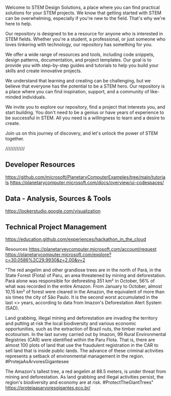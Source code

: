 
Welcome to STEM Design Solutions, a place where you can find practical solutions for your STEM projects. We know that getting started with STEM can be overwhelming, especially if you're new to the field. That's why we're here to help.

Our repository is designed to be a resource for anyone who is interested in STEM fields. Whether you're a student, a professional, or just someone who loves tinkering with technology, our repository has something for you.

We offer a wide range of resources and tools, including code snippets, design patterns, documentation, and project templates. Our goal is to provide you with step-by-step guides and tutorials to help you build your skills and create innovative projects.

We understand that learning and creating can be challenging, but we believe that everyone has the potential to be a STEM hero. Our repository is a place where you can find inspiration, support, and a community of like-minded individuals.

We invite you to explore our repository, find a project that interests you, and start building. You don't need to be a genius or have years of experience to be successful in STEM. All you need is a willingness to learn and a desire to create.

Join us on this journey of discovery, and let's unlock the power of STEM together.

////////////

## Developer Resources ## 
https://github.com/microsoft/PlanetaryComputerExamples/tree/main/tutorials
https://planetarycomputer.microsoft.com/docs/overview/ui-codespaces/

## Data - Analysis, Sources & Tools ## 
https://lookerstudio.google.com/visualization


## Technical Project Management ## 
https://education.github.com/experiences/hackathon_in_the_cloud


Resources 
https://planetaryeycomputer.microsoft.com/account/request
https://planetarycomputer.microsoft.com/explore?c=30.0586%2C29.9930&z=2.00&v=2


"The red angelim and other grandiose trees are in the north of Pará, in the State Forest (Flota) of Paru, an area threatened by mining and deforestation.
Pará alone was responsible for deforesting 351 km² in October, 56% of what was recorded in the entire Amazon. From January to October, almost 10,15 km² of forest were cleared in the Amazon, the equivalent of more than six times the city of São Paulo. It is the second worst accumulated in the last <> years, according to data from Imazon's Deforestation Alert System (SAD).

Land grabbing, illegal mining and deforestation are invading the territory and putting at risk the local biodiversity and various economic opportunities, such as the extraction of Brazil nuts, the timber market and ecotourism. In the last survey carried out by Imazon, 99 Rural Environmental Registries (CAR) were identified within the Paru Flota. That is, there are almost 100 plots of land that use the fraudulent registration in the CAR to sell land that is inside public lands. The advance of these criminal activities represents a setback of environmental management in the region.
#ProtejaAsÁrvoresGigantesee

The Amazon's tallest tree, a red angelim at 88.5 meters, is under threat from mining and deforestation. As land grabbing and illegal activities persist, the region's biodiversity and economy are at risk. #ProtectTheGiantTrees"
https://protejaasarvoresgigantes.eco.br/




